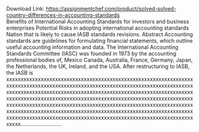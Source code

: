 Download Link: https://assignmentchef.com/product/solved-solved-country-differences-in-accounting-standards
<br>
Benefits of International Accounting Standards for investors and business enterprises Potential Risks in adopting international accounting standards Nation that is likely to cause IASB standards revisions. Abstract Accounting standards are guidelines for formulating financial statements, which outline useful accounting information and data. The International Accounting Standards Committee (IASC) was founded in 1973 by the accounting professional bodies of, Mexico Canada, Australia, France, Germany, Japan, the Netherlands, the UK, Ireland, and the USA. After restructuring to IASB, the IASB is xxxxxxxxxxxxxxxxxxxxxxxxxxxxxxxxxxxxxxxxxxxxxxxxxxxxxxxxxxxxxxxxxxxxxxxxxxxxxxxxxxxxxxxxxxxxxxxxxxxxxxxxxxxxxxxxxxxxxxxxxxxxxxxxxxxxxxxxxxxxxxxxxxxxxxxxxxxxxxxxxxxxxxxxxxxxxxxxxxxxxxxxxxxxxxxxxxxxxxxxxxxxxxxxxxxxxxxxxxxxxxxxxxxxxxxxxxxxxxxxxxxxxxxxxxxxxxxxxxxxxxxxxxxxxxxxxxxxxxxxxxxxxxxxxxxxxxxxxxxxxxxxxxxxxxxxxxxxxxxxxxxxxxxxxxxxxxxxxxxxxxxxxxxxxxxxxxxxxxxxxxxxxxxxxxxxxxxxxxxxxxxxxxxxxxxxxxxxxxxxxxxxxxxxxxxxxxxxxxxxxxxxxxxxxxxxxxxxxxxxxxxxxxxxxxxxxxxxxxxx………………………